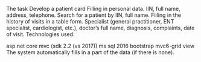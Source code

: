 The task
Develop a patient card
Filling in personal data. IIN, full name, address, telephone.
Search for a patient by IIN, full name.
Filling in the history of visits in a table form. Specialist (general practitioner, ENT specialist, cardiologist, etc.), doctor’s full name, diagnosis, complaints, date of visit.
Technologies used:

asp.net core mvc (sdk 2.2 (vs 2017))
ms sql 2016
bootstrap
mvc6-grid view
The system automatically fills in a part of the data (if there is none).
